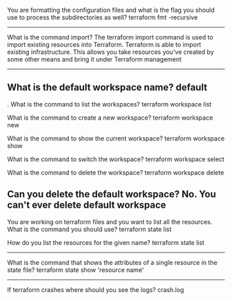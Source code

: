 You are formatting the configuration files and what is the flag you should use to
process the subdirectories as well?
              terraform fmt -recursive

-----------------------------------------------------------------------------
What is the command import?
The terraform import command is used to import existing resources
into Terraform.
Terraform is able to import existing infrastructure. This allows you
take resources you've created by some other means and bring it under
Terraform management

---------------------------------------------------------------------------
What is the default workspace name?
default
-----------------------------------------------------------------------------

. What is the command to list the workspaces?
terraform workspace list


What is the command to create a new workspace?
terraform workspace new <name>


What is the command to show the current workspace?
terraform workspace show

 What is the command to switch the workspace?
terraform workspace select <workspace name>


What is the command to delete the workspace?
terraform workspace delete <workspace name>

Can you delete the default workspace?
No. You can't ever delete default workspace
---------------------------------------------------------------------------------

 You are working on terraform files and you want to list all the resources. What
is the command you should use?
terraform state list


How do you list the resources for the given name?
terraform state list <resource name>


----------------------------------------------------------------------------

What is the command that shows the attributes of a single resource in the state
file?
terraform state show 'resource name'

-----------------------------------------------------------------------------
If terraform crashes where should you see the logs?
crash.log





